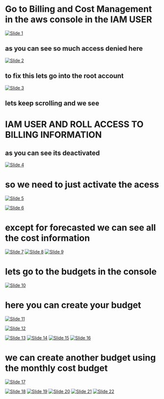 # Go to Billing and Cost Management in the aws console in the IAM USER

[![Slide 1](../Slides/Slide1.png)](../Slides/Slide1.png)

## as you can see so much access denied here

[![Slide 2](../Slides/Slide2.png)](../Slides/Slide2.png)

## to fix this lets go into the root account

[![Slide 3](../Slides/Slide3.png)](../Slides/Slide3.png)

## lets keep scrolling and we see

# IAM USER AND ROLL ACCESS TO BILLING INFORMATION

## as you can see its deactivated

[![Slide 4](../Slides/Slide4.png)](../Slides/Slide4.png)

# so we need to just activate the acess

[![Slide 5](../Slides/Slide5.png)](../Slides/Slide5.png)

[![Slide 6](../Slides/Slide6.png)](../Slides/Slide6.png)

# except for forecasted we can see all the cost information

[![Slide 7](../Slides/Slide7.png)](../Slides/Slide7.png)
[![Slide 8](../Slides/Slide8.png)](../Slides/Slide8.png)
[![Slide 9](../Slides/Slide9.png)](../Slides/Slide9.png)

# lets go to the budgets in the console

[![Slide 10](../Slides/Slide10.png)](../Slides/Slide10.png)

# here you can create your budget

[![Slide 11](../Slides/Slide11.png)](../Slides/Slide11.png)

[![Slide 12](../Slides/Slide12.png)](../Slides/Slide12.png)

[![Slide 13](../Slides/Slide13.png)](../Slides/Slide13.png)
[![Slide 14](../Slides/Slide14.png)](../Slides/Slide14.png)
[![Slide 15](../Slides/Slide15.png)](../Slides/Slide15.png)
[![Slide 16](../Slides/Slide16.png)](../Slides/Slide16.png)

# we can create another budget using the monthly cost budget

[![Slide 17](../Slides/Slide17.png)](../Slides/Slide17.png)

[![Slide 18](../Slides/Slide18.png)](../Slides/Slide18.png)
[![Slide 19](../Slides/Slide19.png)](../Slides/Slide19.png)
[![Slide 20](../Slides/Slide20.png)](../Slides/Slide20.png)
[![Slide 21](../Slides/Slide21.png)](../Slides/Slide21.png)
[![Slide 22](../Slides/Slide22.png)](../Slides/Slide22.png)
